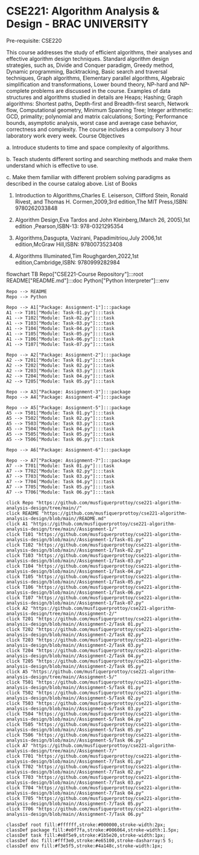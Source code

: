# CSE221: Algorithm Analysis & Design - BRAC UNIVERSITY

Pre-requisite: CSE220

This course addresses the study of efficient algorithms, their analyses and effective algorithm design techniques. Standard algorithm design strategies, such as, Divide and Conquer paradigm, Greedy method, Dynamic programming, Backtracking, Basic search and traversal techniques, Graph algorithms, Elementary parallel algorithms, Algebraic simplification and transformations, Lower bound theory, NP-hard and NP-complete problems are discussed in the course. Examples of data structures and algorithms studied in details are Heaps; Hashing; Graph algorithms: Shortest paths, Depth-first and Breadth-first search, Network flow, Computational geometry, Minimum Spanning Tree; Integer arithmetic: GCD, primality; polynomial and matrix calculations; Sorting; Performance bounds, asymptotic analysis, worst case and average case behavior, correctness and complexity. The course includes a compulsory 3 hour laboratory work every week.
Course Objectives

a. Introduce students to time and space complexity of algorithms.

b. Teach students different sorting and searching methods and make them understand which is effective to use.

c. Make them familiar with different problem solving paradigms as described in the course catalog above.
List of Books

1. Introduction to Algorithms,Charles E. Leiserson, Clifford Stein, Ronald Rivest, and Thomas H. Cormen,2009,3rd edition,The MIT Press,ISBN: 9780262033848

2. Algorithm Design,Eva Tardos and John Kleinberg,(March 26, 2005),1st edition ,Pearson,ISBN-13: 978-0321295354

3. Algorithms,Dasgupta, Vazirani, Papadimitriou,July 2006,1st edition,McGraw Hill,ISBN: 9780073523408

4. Algorithms Illuminated,Tim Roughgarden,2022,1st edition,Cambridge,ISBN: 9780999282984

flowchart TB
    Repo["CSE221-Course Repository"]:::root
    README["README.md"]:::doc
    Python["Python Interpreter"]:::env

    Repo --> README
    Repo --> Python

    Repo --> A1["Package: Assignment-1"]:::package
    A1 --> T101["Module: Task-01.py"]:::task
    A1 --> T102["Module: Task-02.py"]:::task
    A1 --> T103["Module: Task-03.py"]:::task
    A1 --> T104["Module: Task-04.py"]:::task
    A1 --> T105["Module: Task-05.py"]:::task
    A1 --> T106["Module: Task-06.py"]:::task
    A1 --> T107["Module: Task-07.py"]:::task

    Repo --> A2["Package: Assignment-2"]:::package
    A2 --> T201["Module: Task 01.py"]:::task
    A2 --> T202["Module: Task 02.py"]:::task
    A2 --> T203["Module: Task 03.py"]:::task
    A2 --> T204["Module: Task 04.py"]:::task
    A2 --> T205["Module: Task 05.py"]:::task

    Repo --> A3["Package: Assignment-3"]:::package
    Repo --> A4["Package: Assignment-4"]:::package

    Repo --> A5["Package: Assignment-5"]:::package
    A5 --> T501["Module: Task 01.py"]:::task
    A5 --> T502["Module: Task 02.py"]:::task
    A5 --> T503["Module: Task 03.py"]:::task
    A5 --> T504["Module: Task 04.py"]:::task
    A5 --> T505["Module: Task 05.py"]:::task
    A5 --> T506["Module: Task 06.py"]:::task

    Repo --> A6["Package: Assignment-6"]:::package

    Repo --> A7["Package: Assignment-7"]:::package
    A7 --> T701["Module: Task 01.py"]:::task
    A7 --> T702["Module: Task 02.py"]:::task
    A7 --> T703["Module: Task 03.py"]:::task
    A7 --> T704["Module: Task 04.py"]:::task
    A7 --> T705["Module: Task 05.py"]:::task
    A7 --> T706["Module: Task 06.py"]:::task

    click Repo "https://github.com/musfiquerprottoy/cse221-algorithm-analysis-design/tree/main//"
    click README "https://github.com/musfiquerprottoy/cse221-algorithm-analysis-design/blob/main//README.md"
    click A1 "https://github.com/musfiquerprottoy/cse221-algorithm-analysis-design/tree/main//Assignment-1/"
    click T101 "https://github.com/musfiquerprottoy/cse221-algorithm-analysis-design/blob/main//Assignment-1/Task-01.py"
    click T102 "https://github.com/musfiquerprottoy/cse221-algorithm-analysis-design/blob/main//Assignment-1/Task-02.py"
    click T103 "https://github.com/musfiquerprottoy/cse221-algorithm-analysis-design/blob/main//Assignment-1/Task-03.py"
    click T104 "https://github.com/musfiquerprottoy/cse221-algorithm-analysis-design/blob/main//Assignment-1/Task-04.py"
    click T105 "https://github.com/musfiquerprottoy/cse221-algorithm-analysis-design/blob/main//Assignment-1/Task-05.py"
    click T106 "https://github.com/musfiquerprottoy/cse221-algorithm-analysis-design/blob/main//Assignment-1/Task-06.py"
    click T107 "https://github.com/musfiquerprottoy/cse221-algorithm-analysis-design/blob/main//Assignment-1/Task-07.py"
    click A2 "https://github.com/musfiquerprottoy/cse221-algorithm-analysis-design/tree/main//Assignment-2/"
    click T201 "https://github.com/musfiquerprottoy/cse221-algorithm-analysis-design/blob/main//Assignment-2/Task 01.py"
    click T202 "https://github.com/musfiquerprottoy/cse221-algorithm-analysis-design/blob/main//Assignment-2/Task 02.py"
    click T203 "https://github.com/musfiquerprottoy/cse221-algorithm-analysis-design/blob/main//Assignment-2/Task 03.py"
    click T204 "https://github.com/musfiquerprottoy/cse221-algorithm-analysis-design/blob/main//Assignment-2/Task 04.py"
    click T205 "https://github.com/musfiquerprottoy/cse221-algorithm-analysis-design/blob/main//Assignment-2/Task 05.py"
    click A5 "https://github.com/musfiquerprottoy/cse221-algorithm-analysis-design/tree/main//Assignment-5/"
    click T501 "https://github.com/musfiquerprottoy/cse221-algorithm-analysis-design/blob/main//Assignment-5/Task 01.py"
    click T502 "https://github.com/musfiquerprottoy/cse221-algorithm-analysis-design/blob/main//Assignment-5/Task 02.py"
    click T503 "https://github.com/musfiquerprottoy/cse221-algorithm-analysis-design/blob/main//Assignment-5/Task 03.py"
    click T504 "https://github.com/musfiquerprottoy/cse221-algorithm-analysis-design/blob/main//Assignment-5/Task 04.py"
    click T505 "https://github.com/musfiquerprottoy/cse221-algorithm-analysis-design/blob/main//Assignment-5/Task 05.py"
    click T506 "https://github.com/musfiquerprottoy/cse221-algorithm-analysis-design/blob/main//Assignment-5/Task 06.py"
    click A7 "https://github.com/musfiquerprottoy/cse221-algorithm-analysis-design/tree/main//Assignment-7/"
    click T701 "https://github.com/musfiquerprottoy/cse221-algorithm-analysis-design/blob/main//Assignment-7/Task 01.py"
    click T702 "https://github.com/musfiquerprottoy/cse221-algorithm-analysis-design/blob/main//Assignment-7/Task 02.py"
    click T703 "https://github.com/musfiquerprottoy/cse221-algorithm-analysis-design/blob/main//Assignment-7/Task 03.py"
    click T704 "https://github.com/musfiquerprottoy/cse221-algorithm-analysis-design/blob/main//Assignment-7/Task 04.py"
    click T705 "https://github.com/musfiquerprottoy/cse221-algorithm-analysis-design/blob/main//Assignment-7/Task 05.py"
    click T706 "https://github.com/musfiquerprottoy/cse221-algorithm-analysis-design/blob/main//Assignment-7/Task 06.py"

    classDef root fill:#ffffff,stroke:#000000,stroke-width:2px;
    classDef package fill:#e0f7fa,stroke:#006064,stroke-width:1.5px;
    classDef task fill:#e8f5e9,stroke:#1b5e20,stroke-width:1px;
    classDef doc fill:#fff3e0,stroke:#e65100,stroke-dasharray:5 5;
    classDef env fill:#f3e5f5,stroke:#4a148c,stroke-width:1px;
